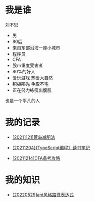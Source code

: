 # 我是谁

刘不思

- 男
- 80后
- 来自东部沿海一座小城市
- 程序员
- CFA
- 股市重度受害者
- 80%的好人
- ~~爱玩游戏~~ 热爱大自然
- ~~积极阳光~~ 争取不宅
- 正在努力~~练~~瘦出腹肌

也是一个平凡的人

# 我的记录

- [[20211121]荒岛减肥法](post/[20211121]荒岛减肥法/荒岛减肥法.md)

- [[20211204]《TypeScript编程》读书笔记](post/[20211204]《TypeScript编程》读书笔记/《TypeScript编程》读书笔记.md)

- [[20211214]CFA备考攻略](post/[20211214]CFA备考攻略/CFA备考攻略.md)

# 我的知识

- [[20220529]ant风格路径表达式](wiki/[20220529]ant风格路径表达式.md)